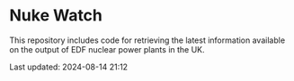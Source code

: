 # Nuke Watch

This repository includes code for retrieving the latest information available on the output of EDF nuclear power plants in the UK.

Last updated: 2024-08-14 21:12